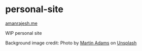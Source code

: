 # personal-site

[amanrajesh.me](https://amanrajesh.me/)

WIP personal site

Background image credit: Photo by <a href="https://unsplash.com/@martinadams?utm_source=unsplash&utm_medium=referral&utm_content=creditCopyText">Martin Adams</a> on <a href="https://unsplash.com/photos/y1M0dZ-1Psc?utm_source=unsplash&utm_medium=referral&utm_content=creditCopyText">Unsplash</a>
  

